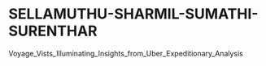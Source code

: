 # SELLAMUTHU-SHARMIL-SUMATHI-SURENTHAR
Voyage_Vists_Illuminating_Insights_from_Uber_Expeditionary_Analysis 
